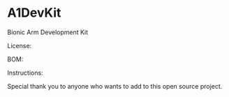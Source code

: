# A1DevKit
Bionic Arm Development Kit

License:


BOM:


Instructions:


Special thank you to anyone who wants to add to this open source project.
